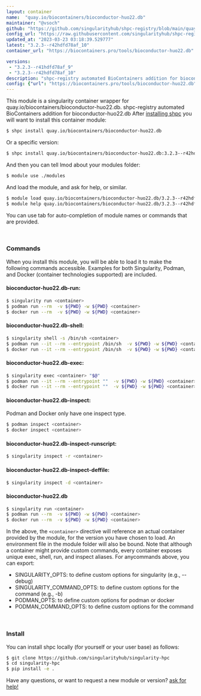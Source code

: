 ```yaml
---
layout: container
name:  "quay.io/biocontainers/bioconductor-huo22.db"
maintainer: "@vsoch"
github: "https://github.com/singularityhub/shpc-registry/blob/main/quay.io/biocontainers/bioconductor-huo22.db/container.yaml"
config_url: "https://raw.githubusercontent.com/singularityhub/shpc-registry/main/quay.io/biocontainers/bioconductor-huo22.db/container.yaml"
updated_at: "2023-03-23 03:18:39.529777"
latest: "3.2.3--r42hdfd78af_10"
container_url: "https://biocontainers.pro/tools/bioconductor-huo22.db"

versions:
 - "3.2.3--r41hdfd78af_9"
 - "3.2.3--r42hdfd78af_10"
description: "shpc-registry automated BioContainers addition for bioconductor-huo22.db"
config: {"url": "https://biocontainers.pro/tools/bioconductor-huo22.db", "maintainer": "@vsoch", "description": "shpc-registry automated BioContainers addition for bioconductor-huo22.db", "latest": {"3.2.3--r42hdfd78af_10": "sha256:4b0d4071ede64eedddacc2a5a4eb72d616f0b2719758afc6ebd1afd5befb6de0"}, "tags": {"3.2.3--r41hdfd78af_9": "sha256:ec301832b73e6219a58616ab9b43c1252196982fb1c3d20326c0aa01fff872d0", "3.2.3--r42hdfd78af_10": "sha256:4b0d4071ede64eedddacc2a5a4eb72d616f0b2719758afc6ebd1afd5befb6de0"}, "docker": "quay.io/biocontainers/bioconductor-huo22.db"}
---
```


This module is a singularity container wrapper for quay.io/biocontainers/bioconductor-huo22.db.
shpc-registry automated BioContainers addition for bioconductor-huo22.db
After [installing shpc](#install) you will want to install this container module:


```bash
$ shpc install quay.io/biocontainers/bioconductor-huo22.db
```

Or a specific version:

```bash
$ shpc install quay.io/biocontainers/bioconductor-huo22.db:3.2.3--r42hdfd78af_10
```

And then you can tell lmod about your modules folder:

```bash
$ module use ./modules
```

And load the module, and ask for help, or similar.

```bash
$ module load quay.io/biocontainers/bioconductor-huo22.db/3.2.3--r42hdfd78af_10
$ module help quay.io/biocontainers/bioconductor-huo22.db/3.2.3--r42hdfd78af_10
```

You can use tab for auto-completion of module names or commands that are provided.

<br>

### Commands

When you install this module, you will be able to load it to make the following commands accessible.
Examples for both Singularity, Podman, and Docker (container technologies supported) are included.

#### bioconductor-huo22.db-run:

```bash
$ singularity run <container>
$ podman run --rm  -v ${PWD} -w ${PWD} <container>
$ docker run --rm  -v ${PWD} -w ${PWD} <container>
```

#### bioconductor-huo22.db-shell:

```bash
$ singularity shell -s /bin/sh <container>
$ podman run --it --rm --entrypoint /bin/sh  -v ${PWD} -w ${PWD} <container>
$ docker run --it --rm --entrypoint /bin/sh  -v ${PWD} -w ${PWD} <container>
```

#### bioconductor-huo22.db-exec:

```bash
$ singularity exec <container> "$@"
$ podman run --it --rm --entrypoint ""  -v ${PWD} -w ${PWD} <container> "$@"
$ docker run --it --rm --entrypoint ""  -v ${PWD} -w ${PWD} <container> "$@"
```

#### bioconductor-huo22.db-inspect:

Podman and Docker only have one inspect type.

```bash
$ podman inspect <container>
$ docker inspect <container>
```

#### bioconductor-huo22.db-inspect-runscript:

```bash
$ singularity inspect -r <container>
```

#### bioconductor-huo22.db-inspect-deffile:

```bash
$ singularity inspect -d <container>
```



#### bioconductor-huo22.db

```bash
$ singularity run <container>
$ podman run --rm  -v ${PWD} -w ${PWD} <container>
$ docker run --rm  -v ${PWD} -w ${PWD} <container>
```


In the above, the `<container>` directive will reference an actual container provided
by the module, for the version you have chosen to load. An environment file in the
module folder will also be bound. Note that although a container
might provide custom commands, every container exposes unique exec, shell, run, and
inspect aliases. For anycommands above, you can export:

 - SINGULARITY_OPTS: to define custom options for singularity (e.g., --debug)
 - SINGULARITY_COMMAND_OPTS: to define custom options for the command (e.g., -b)
 - PODMAN_OPTS: to define custom options for podman or docker
 - PODMAN_COMMAND_OPTS: to define custom options for the command

<br>

### Install

You can install shpc locally (for yourself or your user base) as follows:

```bash
$ git clone https://github.com/singularityhub/singularity-hpc
$ cd singularity-hpc
$ pip install -e .
```

Have any questions, or want to request a new module or version? [ask for help!](https://github.com/singularityhub/singularity-hpc/issues)